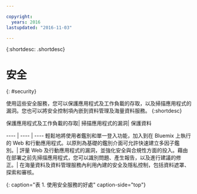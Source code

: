 ```yaml
---

copyright:
  years: 2016
lastupdated: "2016-11-03"

---
```



{:shortdesc: .shortdesc}


# 安全
{: #security}

使用這些安全服務，您可以保護應用程式及工作負載的存取，以及掃描應用程式的漏洞。您也可以將安全控制項內嵌到資料管理及海量資料服務。
{:shortdesc}


保護應用程式及工作負載的存取| 掃描應用程式的漏洞| 保護資料

---- | ---- | ----
輕鬆地將使用者鑑別和單一登入功能，加入到在 Bluemix 上執行的 Web 和行動應用程式。以原則為基礎的鑑別介面可允許快速建立多因子鑑別。| 評量 Web 及行動應用程式的漏洞，並強化安全與合規性方面的投入。藉由在部署之前先掃描應用程式，您可以識別問題、產生報告，以及進行建議的修正。| 在海量資料及資料管理服務內利用內建的安全及隱私控制，包括資料遮罩、探索和審核。

{: caption="表 1. 使用安全服務的好處" caption-side="top"}
